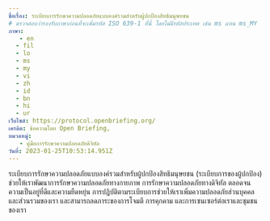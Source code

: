 ```yaml
---
ชื่อเรื่อง: ระเบียบการรักษาความปลอดภัยแบบองค์รวมสำหรับผู้ปกป้องสิทธิมนุษยชน
# ตรวจสอบว่ารองรับภาษาก่อนที่จะเพิ่มรหัส ISO 639-1 ที่นี่ โดยไม่มีรหัสประเทศ เช่น ms แทน ms_MY
ภาษา:
   - en
  - fil
  - lo
  - ms
  - my
  - vi
  - zh
  - id
  - bn
  - hi
  - ur
เว็บไซต์: https://protocol.openbriefing.org/
เครดิต: ข้อความโดย Open Briefing,
หมวดหมู่:
   - คู่มือการรักษาความปลอดภัยดิจิทัล
วันที่: 2023-01-25T10:53:14.951Z
---
```

ระเบียบการรักษาความปลอดภัยแบบองค์รวมสำหรับผู้ปกป้องสิทธิมนุษยชน (ระเบียบการของผู้ปกป้อง) ช่วยให้เราพัฒนาการรักษาความปลอดภัยทางกายภาพ การรักษาความปลอดภัยทางดิจิทัล ตลอดจนความเป็นอยู่ที่ดีและความยืดหยุ่น การปฏิบัติตามระเบียบการช่วยให้เราเพิ่มความปลอดภัยส่วนบุคคลและส่วนรวมของเรา และสามารถลดภาระของการโจมตี การคุกคาม และการเซนเซอร์ต่อเราและชุมชนของเรา